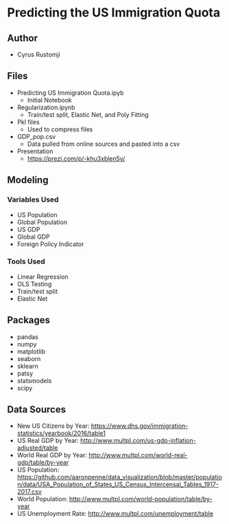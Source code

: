 # Predicting the US Immigration Quota

## Author

* Cyrus Rustomji

## Files

* Predicting US Immigration Quota.ipyb
	* Initial Notebook
* Regularization.ipynb
	* Train/test split, Elastic Net, and Poly Fitting
* Pkl files
	* Used to compress files
* GDP_pop.csv
	* Data pulled from online sources and pasted into a csv
* Presentation
	* https://prezi.com/p/-khu3xblen5y/

## Modeling

### Variables Used

* US Population
* Global Population
* US GDP
* Global GDP
* Foreign Policy Indicator

### Tools Used

* Linear Regression
* OLS Testing
* Train/test split
* Elastic Net

## Packages 

* pandas
* numpy
* matplotlib
* seaborn
* sklearn
* patsy
* statsmodels
* scipy

## Data Sources

* New US Citizens by Year: https://www.dhs.gov/immigration-statistics/yearbook/2016/table1
* US Real GDP by Year:  http://www.multpl.com/us-gdp-inflation-adjusted/table
* World Real GDP by Year: http://www.multpl.com/world-real-gdp/table/by-year
* US Population: https://github.com/aaronpenne/data_visualization/blob/master/population/data/USA_Population_of_States_US_Census_Intercensal_Tables_1917-2017.csv
* World Population: http://www.multpl.com/world-population/table/by-year
* US Unemployment Rate: http://www.multpl.com/unemployment/table

